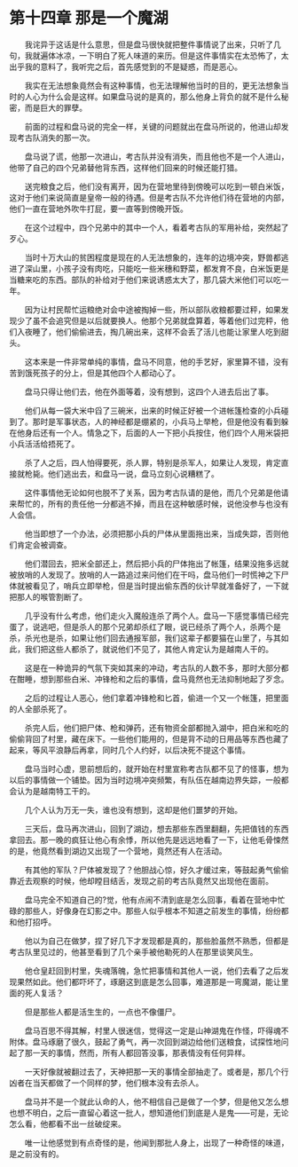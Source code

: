 # 第十四章 那是一个魔湖


　　我诧异于这话是什么意思，但是盘马很快就把整件事情说了出来，只听了几句，我就遍体冰凉，一下明白了死人味道的来历。但是这件事情实在太恐怖了，太出乎我的意料了，我听完之后，首先感觉到的不是疑惑，而是恶心。

　　我实在无法想象竟然会有这种事情，也无法理解他当时的目的，更无法想象当时的人心为什么会是这样。如果盘马说的是真的，那么他身上背负的就不是什么秘密，而是巨大的罪孽。

　　前面的过程和盘马说的完全一样，关键的问题就出在盘马所说的，他进山却发现考古队消失的那一次。

　　盘马说了谎，他那一次进山，考古队并没有消失，而且他也不是一个人进山，他带了自己的四个兄弟替他背东西，这样他们回来的时候还能打猎。

　　送完粮食之后，他们没有离开，因为在营地里待到傍晚可以吃到一顿白米饭，这对于他们来说简直是皇帝一般的待遇。但是考古队不允许他们待在营地的内部，他们一直在营地外吹牛打屁，要一直等到傍晚开饭。

　　在这个过程中，四个兄弟中的其中一个人，看着考古队的军用补给，突然起了歹心。

　　当时十万大山的贫困程度是现在的人无法想象的，连年的边境冲突，野兽都逃进了深山里，小孩子没有肉吃，只能吃一些米穗和野菜，都发育不良，白米饭更是当糖来吃的东西。部队的补给对于他们来说诱惑太大了，那几袋大米他们可以吃一年。

　　因为让村民帮忙运粮绝对会中途被掏掉一些，所以部队收粮都要过秤，如果发现少了虽不会追究但是以后就要换人。他那个兄弟就盘算着，等着他们过完秤，他们入夜睡了，他们偷偷进去，掏几碗出来，这样不会丢了活儿也能让家里人吃到甜头。

　　这本来是一件非常单纯的事情，盘马不同意，他的手艺好，家里算不错，没有苦到饿死孩子的分上，但是其他四个人都动心了。

　　盘马只得让他们去，他在外面等着，没有想到，这四个人进去后出了事。

　　他们从每一袋大米中舀了三碗米，出来的时候正好被一个进帐篷检查的小兵碰到了。那时是军事状态，人的神经都是绷紧的，小兵马上举枪，但是他没有看到躲在他身后还有一个人。情急之下，后面的人一下把小兵按住，他们四个人用米袋把小兵活活给捂死了。

　　杀了人之后，四人怕得要死，杀人罪，特别是杀军人，如果让人发现，肯定直接就枪毙。他们逃出去，和盘马一说，盘马立刻心说糟糕了。

　　这件事情他无论如何也脱不了关系，因为考古队请的是他，而几个兄弟是他请来帮忙的，所有的责任他一分都逃不掉，而且在这种敏感时候，说他没参与也没有人会信。

　　他当即想了一个办法，必须把那小兵的尸体从里面拖出来，当成失踪，否则他们肯定会被调查。

　　他们潜回去，把米全部还上，然后把小兵的尸体拖出了帐篷，结果没拖多远就被放哨的人发现了。放哨的人一路追过来问他们在干吗，盘马他们一时慌神之下尸体就被看见了，哨兵立即举枪，但是当时提出偷东西的伙计早就准备好了，一下就把那人的喉管割断了。

　　几乎没有什么考虑，他们走火入魔般连杀了两个人。盘马一下感觉事情已经完蛋了，说逃吧，但是杀人的那个兄弟却杀红了眼，说已经杀了两个人，杀两个是杀，杀光也是杀，如果让他们回去通报军部，我们这辈子都要猫在山里了，与其如此，我们把这些人都杀了，就说他们不见了，其他人肯定认为是越南人干的。

　　这是在一种诡异的气氛下突如其来的冲动，考古队的人数不多，那时大部分都在酣睡，想到那些白米、冲锋枪和之后的事情，盘马竟然也无法抑制地起了歹念。

　　之后的过程让人恶心，他们拿着冲锋枪和匕首，偷进一个又一个帐篷，把里面的人全部杀死了。

　　杀完人后，他们把尸体、枪和弹药，还有物资全部都抛入湖中，把白米和吃的偷偷背回了村里，藏在床下。一些他们能用的，但是背不动的日用品等东西也藏了起来，等风平浪静后再拿，同时几个人约好，以后决死不提这个事情。

　　盘马当时心虚，思前想后的，就开始在村里宣称考古队都不见了的怪事，想为以后的事情做一个铺垫。因为当时边境冲突频繁，有队伍在越南边界失踪，一般都会认为是越南特工干的。

　　几个人认为万无一失，谁也没有想到，这却是他们噩梦的开始。

　　三天后，盘马再次进山，回到了湖边，想去那些东西里翻翻，先把值钱的东西拿回去。那一晚的疯狂让他心有余悸，所以他先是远远地看了一下，让他毛骨悚然的是，他竟然看到湖边又出现了一个营地，竟然还有人在活动。

　　有其他的军队？尸体被发现了？他胆战心惊，好久才缓过来，等鼓起勇气偷偷靠近去观察的时候，他却瞠目结舌，发现之前的考古队竟然又出现他在面前。

　　盘马完全不知道自己的?觉，他有点闹不清到底是怎么回事，看着在营地中忙碌的那些人，好像身在幻影之中。那些人似乎根本不知道之前发生的事情，纷纷都和他打招呼。

　　他以为自己在做梦，捏了好几下才发现都是真的，那些脸虽然不熟悉，但都是考古队里见过的，他甚至看到了几个亲手被他勒死的人在那里谈笑风生。

　　他仓皇赶回到村里，失魂落魄，急忙把事情和其他人一说，他们去看了之后发现果然如此。他们都吓坏了，琢磨这到底是怎么回事，难道那是一弯魔湖，能让里面的死人复活？

　　但是那些人都是活生生的，一点也不像僵尸。

　　盘马百思不得其解，村里人很迷信，觉得这一定是山神湖鬼在作怪，吓得魂不附体。盘马琢磨了很久，鼓起了勇气，再一次回到湖边给他们送粮食，试探性地问起了那一天的事情，然而，所有人都回答没事，那表情没有任何异样。

　　一天好像就被翻过去了，天神把那一天的事情全部抽走了。或者是，那几个行凶者在当天都做了一个同样的梦，他们根本没有去杀人。

　　盘马并不是一个就此认命的人，他不相信自己是做了一个梦，但是他又怎么想也想不明白，之后一直留心着这一批人，想知道他们到底是人是鬼——可是，无论怎么看，他都看不出一丝破绽来。

　　唯一让他感觉到有点奇怪的是，他闻到那批人身上，出现了一种奇怪的味道，是之前没有的。 

